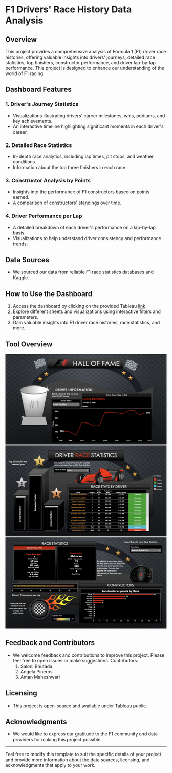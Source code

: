 # F1 Drivers' Race History Data Analysis

## Overview

This project provides a comprehensive analysis of Formula 1 (F1) driver race histories, offering valuable insights into drivers' journeys, detailed race statistics, top finishers, constructor performance, and driver lap-by-lap performance. This project is designed to enhance our understanding of the world of F1 racing.

## Dashboard Features

### 1. Driver's Journey Statistics

- Visualizations illustrating drivers' career milestones, wins, podiums, and key achievements.
- An interactive timeline highlighting significant moments in each driver's career.

### 2. Detailed Race Statistics

- In-depth race analytics, including lap times, pit stops, and weather conditions.
- Information about the top three finishers in each race.

### 3. Constructor Analysis by Points

- Insights into the performance of F1 constructors based on points earned.
- A comparison of constructors' standings over time.

### 4. Driver Performance per Lap

- A detailed breakdown of each driver's performance on a lap-by-lap basis.
- Visualizations to help understand driver consistency and performance trends.

## Data Sources

- We sourced our data from reliable F1 race statistics databases and Kaggle.

## How to Use the Dashboard

1. Access the dashboard by clicking on the provided Tableau [link](https://public.tableau.com/app/profile/saloni.bhutada/viz/F1DriversRaceHistoryDashboard/F1DriverHistory).
2. Explore different sheets and visualizations using interactive filters and parameters.
3. Gain valuable insights into F1 driver race histories, race statistics, and more.

## Tool Overview
<img src="Tool Output/Driver's Statistcs.png" alt="Tool">
<img src="Tool Output/Driver's Race Statistics.png" alt="Tool">
<img src="Tool Output/Overall Race Statistics.png" alt="Tool">

## Feedback and Contributors

- We welcome feedback and contributions to improve this project. Please feel free to open issues or make suggestions.
  Contributors:
  1. Saloni Bhutada
  2. Angela Pineros
  3. Aman Maheshwari

## Licensing

- This project is open-source and available under Tableau public.

## Acknowledgments

- We would like to express our gratitude to the F1 community and data providers for making this project possible.

---

Feel free to modify this template to suit the specific details of your project and provide more information about the data sources, licensing, and acknowledgments that apply to your work.
